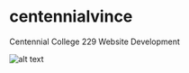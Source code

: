 # centennialvince
Centennial College 229 Website Development

![alt text]([http://url/to/img.png](https://raw.githubusercontent.com/BinsGuns/centennialvince/main/working_screenshot.png))
